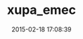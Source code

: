---
layout: post
title:  "xupa_emec"
repo:   "bernardo/xupa_emec"
date:   2015-02-18 17:08:39
gemurl: http://github.com/bernardo/xupa_emec
---
